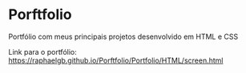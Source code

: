 # Porftfolio
Portfólio com meus principais projetos desenvolvido em HTML e CSS

Link para o portfólio: https://raphaelgb.github.io/Porftfolio/Portfolio/HTML/screen.html
